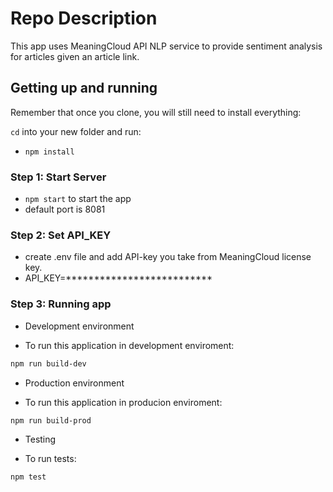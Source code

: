 # Repo Description

This app uses MeaningCloud API NLP service to provide sentiment analysis for articles given an article link.

## Getting up and running

Remember that once you clone, you will still need to install everything:

`cd` into your new folder and run:
- `npm install`

### Step 1: Start Server

- ```npm start``` to start the app
-  default port is 8081

### Step 2: Set API_KEY
- create .env file and add API-key you take from MeaningCloud license key.
- API_KEY=**************************

### Step 3: Running app
- Development environment
* To run this application in development enviroment: 
```bash
npm run build-dev
```

- Production environment
* To run this application in producion enviroment:
```bash
npm run build-prod
```

- Testing
* To run tests:
```bash
npm test
```
